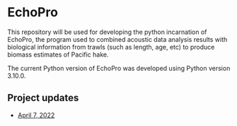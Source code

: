 # EchoPro

This repository will be used for developing the python incarnation of EchoPro, the program used to combined acoustic 
data analysis results with biological information from trawls (such as length, age, etc) to produce biomass estimates 
of Pacific hake.

The current Python version of EchoPro was developed using Python version 3.10.0. 

## Project updates

* [April 7, 2022](https://github.com/uw-echospace/EchoPro/blob/master/project_docs/2022_04_07_update.md)
